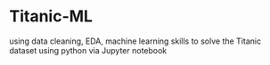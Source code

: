# Titanic-ML
using data cleaning, EDA, machine learning skills to solve the Titanic dataset using python via Jupyter notebook

